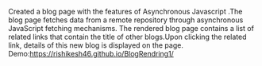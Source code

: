 Created a blog page with the features of Asynchronous Javascript .The blog page fetches data from a remote repository through asynchronous JavaScript fetching mechanisms. The rendered blog page contains a list of related links that contain the title of other blogs.Upon clicking the related link, details of this new blog is displayed on the page.
Demo:https://rishikesh46.github.io/BlogRendring1/
